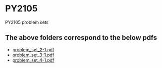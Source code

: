 # PY2105
PY2105 problem sets

The above folders correspond to the below pdfs
----------------------------------------------

* [problem_set_2-1.pdf](../blob/master/problem_set_2-1.pdf)
* [problem_set_3-1.pdf](../blob/master/problem_set_3-1.pdf)
* [problem_set_4-1.pdf](../blob/master/problem_set_4-1.pdf)

